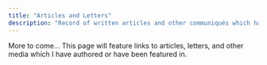```yaml
---
title: "Articles and Letters"
description: "Record of written articles and other communiqués which have been authored by me or concern me."
---
```


More to come...
This page will feature links to articles, letters, and other media which I have authored or have been featured in.